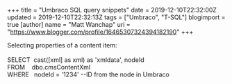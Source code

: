 +++
title = "Umbraco SQL query snippets"
date = 2019-12-10T22:32:00Z
updated = 2019-12-10T22:32:13Z
tags = ["Umbraco", "T-SQL"]
blogimport = true 
[author]
	name = "Matt Wanchap"
	uri = "https://www.blogger.com/profile/16465307324394182190"
+++

Selecting properties of a content item:<br /><br />SELECT&nbsp; cast([xml] as xml) as 'xmldata', nodeId<br />FROM&nbsp; &nbsp; dbo.cmsContentXml<br />WHERE&nbsp; &nbsp;nodeId = '1234' --ID from the node in Umbraco<br /><div><br /></div><div><br /></div>
